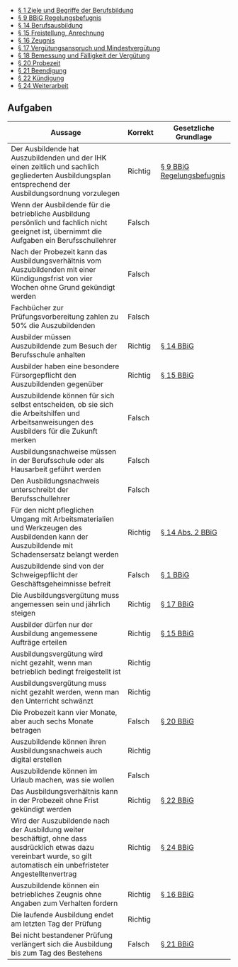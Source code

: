 - [§ 1 Ziele und Begriffe der Berufsbildung](§%201%20Ziele%20und%20Begriffe%20der%20Berufsbildung.md)
- [§ 9 BBiG Regelungsbefugnis](§%209%20BBiG%20Regelungsbefugnis.md)
- [§ 14 Berufsausbildung](§%2014%20Berufsausbildung.md)
- [§ 15 Freistellung, Anrechnung](§%2015%20Freistellung,%20Anrechnung.md)
- [§ 16 Zeugnis](§%2016%20Zeugnis.md)
- [§ 17 Vergütungsanspruch und Mindestvergütung](§%2017%20Vergütungsanspruch%20und%20Mindestvergütung.md)
- [§ 18 Bemessung und Fälligkeit der Vergütung](§%2018%20Bemessung%20und%20Fälligkeit%20der%20Vergütung.md)
- [§ 20 Probezeit](§%2020%20Probezeit.md)
- [§ 21 Beendigung](§%2021%20Beendigung.md)
- [§ 22 Kündigung](§%2022%20Kündigung.md)
- [§ 24 Weiterarbeit](§%2024%20Weiterarbeit.md)

## Aufgaben

| Aussage                                                                                                                                                                      | Korrekt | Gesetzliche Grundlage                                                |
| ---------------------------------------------------------------------------------------------------------------------------------------------------------------------------- | ------- | -------------------------------------------------------------------- |
| Der Ausbildende hat Auszubildenden und der IHK einen zeitlich und sachlich gegliederten Ausbildungsplan entsprechend der Ausbildungsordnung vorzulegen                       | Richtig | [§ 9 BBiG Regelungsbefugnis](§%209%20BBiG%20Regelungsbefugnis.md)    |
| Wenn der Ausbildende für die betriebliche Ausbildung persönlich und fachlich nicht geeignet ist, übernimmt die Aufgaben ein Berufsschullehrer                                | Falsch  |                                                                      |
| Nach der Probezeit kann das Ausbildungsverhältnis vom Auszubildenden mit einer Kündigungsfrist von vier Wochen ohne Grund gekündigt werden                                   | Falsch  |                                                                      |
| Fachbücher zur Prüfungsvorbereitung zahlen zu 50% die Auszubildenden                                                                                                         | Falsch  |                                                                      |
| Ausbilder müssen Auszubildende zum Besuch der Berufsschule anhalten                                                                                                          | Richtig | [§ 14 BBiG](§%2014%20Berufsausbildung.md)                            |
| Ausbilder haben eine besondere Fürsorgepflicht den Auszubildenden gegenüber                                                                                                  | Richtig | [§ 15 BBiG](§%2015%20Freistellung,%20Anrechnung.md)                  |
| Auszubildende können für sich selbst entscheiden, ob sie sich die Arbeitshilfen und Arbeitsanweisungen des Ausbilders für die Zukunft merken                                 | Falsch  |                                                                      |
| Ausbildungsnachweise müssen in der Berufsschule oder als Hausarbeit geführt werden                                                                                           | Falsch  |                                                                      |
| Den Ausbildungsnachweis unterschreibt der Berufsschullehrer                                                                                                                  | Falsch  |                                                                      |
| Für den nicht pfleglichen Umgang mit Arbeitsmaterialien und Werkzeugen des Ausbildenden kann der Auszubildende mit Schadensersatz belangt werden                             | Richtig | [§ 14 Abs. 2 BBiG](§%2014%20Berufsausbildung.md)                     |
| Auszubildende sind von der Schweigepflicht der Geschäftsgeheimnisse befreit                                                                                                  | Falsch  | [§ 1 BBiG](§%201%20Ziele%20und%20Begriffe%20der%20Berufsbildung.md)  |
| Die Ausbildungsvergütung muss angemessen sein und jährlich steigen                                                                                                           | Richtig | [§ 17 BBiG](§%2017%20Vergütungsanspruch%20und%20Mindestvergütung.md) |
| Ausbilder dürfen nur der Ausbildung angemessene Aufträge erteilen                                                                                                            | Richtig | [§ 15 BBiG](§%2015%20Freistellung,%20Anrechnung.md)                  |
| Ausbildungsvergütung wird nicht gezahlt, wenn man betrieblich bedingt freigestellt ist                                                                                       | Richtig |                                                                      |
| Ausbildungsvergütung muss nicht gezahlt werden, wenn man den Unterricht schwänzt                                                                                             | Richtig |                                                                      |
| Die Probezeit kann vier Monate, aber auch sechs Monate betragen                                                                                                              | Falsch  | [§ 20 BBiG](§%2020%20Probezeit.md)                                   |
| Auszubildende können ihren Ausbildungsnachweis auch digital erstellen                                                                                                        | Richtig |                                                                      |
| Auszubildende können im Urlaub machen, was sie wollen                                                                                                                        | Falsch  |                                                                      |
| Das Ausbildungsverhältnis kann in der Probezeit ohne Frist gekündigt werden                                                                                                  | Richtig | [§ 22 BBiG](§%2022%20Kündigung.md)                                   |
| Wird der Auszubildende nach der Ausbildung weiter beschäftigt, ohne dass ausdrücklich etwas dazu vereinbart wurde, so gilt automatisch ein unbefristeter Angestelltenvertrag | Richtig | [§ 24 BBiG](§%2024%20Weiterarbeit.md)                                |
| Auszubildende können ein betriebliches Zeugnis ohne Angaben zum Verhalten fordern                                                                                            | Richtig | [§ 16 BBiG](§%2016%20Zeugnis.md)                                     |
| Die laufende Ausbildung endet am letzten Tag der Prüfung                                                                                                                     | Richtig |                                                                      |
| Bei nicht bestandener Prüfung verlängert sich die Ausbildung bis zum Tag des Bestehens                                                                                       | Falsch  | [§ 21 BBiG](§%2021%20Beendigung.md)                                  |
